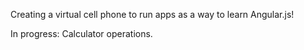 Creating a virtual cell phone to run apps as a way to learn Angular.js!

In progress:
Calculator operations.
